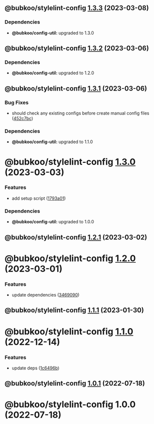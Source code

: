 ## @bubkoo/stylelint-config [1.3.3](https://github.com/bubkoo/configs/compare/@bubkoo/stylelint-config@1.3.2...@bubkoo/stylelint-config@1.3.3) (2023-03-08)





### Dependencies

* **@bubkoo/config-util:** upgraded to 1.3.0

## @bubkoo/stylelint-config [1.3.2](https://github.com/bubkoo/configs/compare/@bubkoo/stylelint-config@1.3.1...@bubkoo/stylelint-config@1.3.2) (2023-03-06)





### Dependencies

* **@bubkoo/config-util:** upgraded to 1.2.0

## @bubkoo/stylelint-config [1.3.1](https://github.com/bubkoo/configs/compare/@bubkoo/stylelint-config@1.3.0...@bubkoo/stylelint-config@1.3.1) (2023-03-06)


### Bug Fixes

* should check any existing configs before create manual config files ([452c7bc](https://github.com/bubkoo/configs/commit/452c7bcbba7489a22cbfb099200aa3afea808213))





### Dependencies

* **@bubkoo/config-util:** upgraded to 1.1.0

# @bubkoo/stylelint-config [1.3.0](https://github.com/bubkoo/configs/compare/@bubkoo/stylelint-config@1.2.1...@bubkoo/stylelint-config@1.3.0) (2023-03-03)


### Features

* add setup script ([1793a01](https://github.com/bubkoo/configs/commit/1793a011116b68250b262ab9ffa679b03c0aabcd))





### Dependencies

* **@bubkoo/config-util:** upgraded to 1.0.0

## @bubkoo/stylelint-config [1.2.1](https://github.com/bubkoo/configs/compare/@bubkoo/stylelint-config@1.2.0...@bubkoo/stylelint-config@1.2.1) (2023-03-02)

# @bubkoo/stylelint-config [1.2.0](https://github.com/bubkoo/configs/compare/@bubkoo/stylelint-config@1.1.1...@bubkoo/stylelint-config@1.2.0) (2023-03-01)


### Features

* update dependencies ([3469090](https://github.com/bubkoo/configs/commit/3469090880735010c7f8f90ae746969eed1269ef))

## @bubkoo/stylelint-config [1.1.1](https://github.com/bubkoo/configs/compare/@bubkoo/stylelint-config@1.1.0...@bubkoo/stylelint-config@1.1.1) (2023-01-30)

# @bubkoo/stylelint-config [1.1.0](https://github.com/bubkoo/configs/compare/@bubkoo/stylelint-config@1.0.1...@bubkoo/stylelint-config@1.1.0) (2022-12-14)


### Features

* update deps ([1c6496b](https://github.com/bubkoo/configs/commit/1c6496b5683e138e66529a7e51f7b4cd788676b8))

## @bubkoo/stylelint-config [1.0.1](https://github.com/bubkoo/configs/compare/@bubkoo/stylelint-config@1.0.0...@bubkoo/stylelint-config@1.0.1) (2022-07-18)

# @bubkoo/stylelint-config 1.0.0 (2022-07-18)

